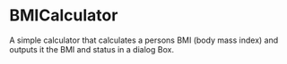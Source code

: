 BMICalculator
=============

A simple calculator that calculates a persons BMI (body mass index) and outputs it the BMI and status in a dialog Box.
